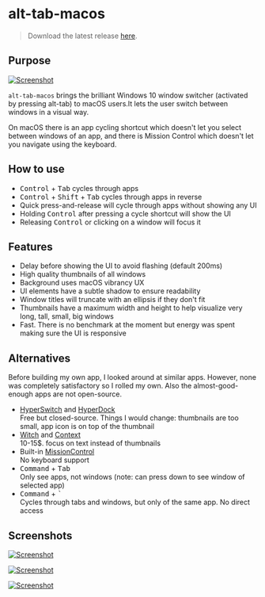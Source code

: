 # alt-tab-macos

> Download the latest release [here](https://github.com/lwouis/alt-tab-macos/releases/latest).

## Purpose

[![Screenshot](docs/img/alt-tab-macos/3%20windows%20-%201%20line.png)](docs/img/alt-tab-macos/3%20windows%20-%201%20line.png)

`alt-tab-macos` brings the brilliant Windows 10 window switcher (activated by pressing alt-tab) to macOS users.It lets the user switch between windows in a visual way.

On macOS there is an app cycling shortcut which doesn't let you select between windows of an app, and there is Mission Control which doesn't let you navigate using the keyboard.

## How to use

* <kbd>Control</kbd> + <kbd>Tab</kbd> cycles through apps
* <kbd>Control</kbd> + <kbd>Shift</kbd> + <kbd>Tab</kbd> cycles through apps in reverse
* Quick press-and-release will cycle through apps without showing any UI
* Holding <kbd>Control</kbd> after pressing a cycle shortcut will show the UI
* Releasing <kbd>Control</kbd> or clicking on a window will focus it

## Features

* Delay before showing the UI to avoid flashing (default 200ms)
* High quality thumbnails of all windows
* Background uses macOS vibrancy UX
* UI elements have a subtle shadow to ensure readability
* Window titles will truncate with an ellipsis if they don't fit
* Thumbnails have a maximum width and height to help visualize very long, tall, small, big windows
* Fast. There is no benchmark at the moment but energy was spent making sure the UI is responsive

## Alternatives

Before building my own app, I looked around at similar apps. However, none was completely satisfactory so I rolled my own. Also the almost-good-enough apps are not open-source.

* [HyperSwitch](https://bahoom.com/hyperswitch) and [HyperDock](https://bahoom.com/hyperdock)  
  Free but closed-source. Things I would change: thumbnails are too small, app icon is on top of the thumbnail
* [Witch](https://manytricks.com/witch/) and [Context](https://contexts.co/)  
  10-15$. focus on text instead of thumbnails
* Built-in [MissionControl](https://en.wikipedia.org/wiki/Mission_Control_\(macOS\))  
  No keyboard support
* <kbd>Command</kbd> + <kbd>Tab</kbd>  
  Only see apps, not windows (note: can press down to see window of selected app)
* <kbd>Command</kbd> + <kbd>`</kbd>  
  Cycles through tabs and windows, but only of the same app. No direct access
  
## Screenshots

[![Screenshot](docs/img/alt-tab-macos/5%20windows%20-%202%20lines.png)](docs/img/alt-tab-macos/5%20windows%20-%202%20lines.png)

[![Screenshot](docs/img/alt-tab-macos/6%20windows%20-%202%20lines.png)](docs/img/alt-tab-macos/6%20windows%20-%202%20lines.png)

[![Screenshot](docs/img/alt-tab-macos/dark-background.png)](docs/img/alt-tab-macos/dark-background.png)


